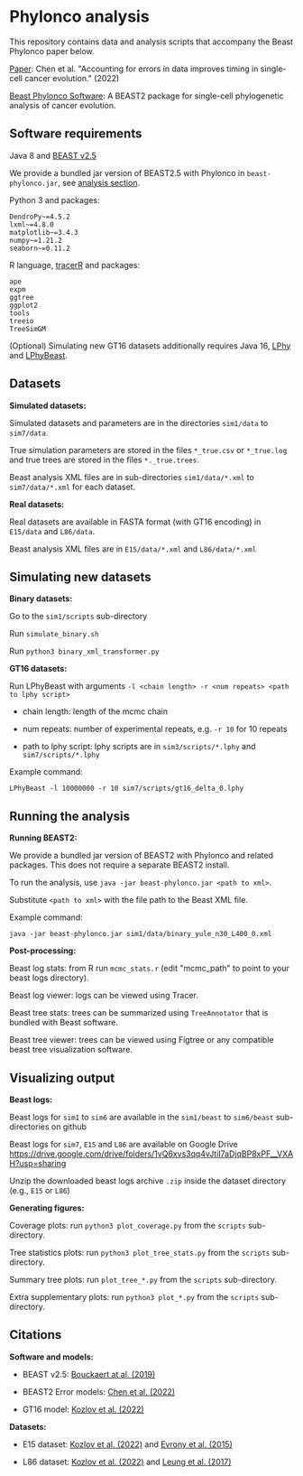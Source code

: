 # Phylonco analysis
This repository contains data and analysis scripts that accompany the Beast Phylonco paper below.

[Paper](https://doi.org/10.1101/2021.03.17.435906): Chen et al. "Accounting for errors in data improves timing in single-cell cancer evolution." (2022)

[Beast Phylonco Software](https://www.github.com/bioDS/beast-phylonco): A BEAST2 package for single-cell phylogenetic analysis of cancer evolution.

## Software requirements
Java 8 and [BEAST v2.5](https://github.com/CompEvol/beast2) 

We provide a bundled jar version of BEAST2.5 with Phylonco in `beast-phylonco.jar`, see [analysis section](https://github.com/bioDS/beast-phylonco-paper#running-the-analysis).

Python 3 and packages: 
```
DendroPy~=4.5.2
lxml~=4.8.0
matplotlib~=3.4.3
numpy~=1.21.2
seaborn~=0.11.2
```

R language, [tracerR](https://github.com/walterxie/TraceR) and packages: 
```
ape
expm
ggtree
ggplot2
tools
treeio
TreeSimGM
```

(Optional) Simulating new GT16 datasets additionally requires Java 16, [LPhy](https://github.com/LinguaPhylo/linguaPhylo) and [LPhyBeast](https://github.com/LinguaPhylo/LPhyBeast). 

## Datasets
**Simulated datasets:**

Simulated datasets and parameters are in the directories `sim1/data` to `sim7/data`. 

True simulation parameters are stored in the files `*_true.csv` or `*_true.log` and true trees are stored in the files `*._true.trees`. 

Beast analysis XML files are in sub-directories `sim1/data/*.xml` to `sim7/data/*.xml` for each dataset.

**Real datasets:**

Real datasets are available in FASTA format (with GT16 encoding) in `E15/data` and `L86/data`.

Beast analysis XML files are in `E15/data/*.xml` and `L86/data/*.xml`

## Simulating new datasets
**Binary datasets:**

Go to the `sim1/scripts` sub-directory

Run `simulate_binary.sh`

Run `python3 binary_xml_transformer.py`

**GT16 datasets:**

Run LPhyBeast with arguments `-l <chain length> -r <num repeats> <path to lphy script>`

* chain length: length of the mcmc chain

* num repeats: number of experimental repeats, e.g. `-r 10` for 10 repeats

* path to lphy script: lphy scripts are in `sim3/scripts/*.lphy` and `sim7/scripts/*.lphy`

Example command:

`LPhyBeast -l 10000000 -r 10 sim7/scripts/gt16_delta_0.lphy`

## Running the analysis
**Running BEAST2:**

We provide a bundled jar version of BEAST2 with Phylonco and related packages. This does not require a separate BEAST2 install.

To run the analysis, use `java -jar beast-phylonco.jar <path to xml>`.

Substitute `<path to xml>` with the file path to the Beast XML file. 

Example command:

`java -jar beast-phylonco.jar sim1/data/binary_yule_n30_L400_0.xml`

**Post-processing:**

Beast log stats: from R run `mcmc_stats.r` (edit "mcmc_path" to point to your beast logs directory).

Beast log viewer: logs can be viewed using Tracer.

Beast tree stats: trees can be summarized using `TreeAnnotator` that is bundled with Beast software.

Beast tree viewer: trees can be viewed using Figtree or any compatible beast tree visualization software.

## Visualizing output 
**Beast logs:**

Beast logs for `sim1` to `sim6` are available in the `sim1/beast` to `sim6/beast` sub-directories on github

Beast logs for `sim7`, `E15` and `L86` are available on Google Drive https://drive.google.com/drive/folders/1vQ6xvs3qq4vJtiI7aDjqBP8xPF__VXAH?usp=sharing

Unzip the downloaded beast logs archive `.zip` inside the dataset directory (e.g., `E15` or `L86`)

**Generating figures:**

Coverage plots: run `python3 plot_coverage.py` from the `scripts` sub-directory.

Tree statistics plots: run `python3 plot_tree_stats.py` from the `scripts` sub-directory.

Summary tree plots: run `plot_tree_*.py` from the `scripts` sub-directory.

Extra supplementary plots: run `python3 plot_*.py` from the `scripts` sub-directory.

## Citations
**Software and models:**

* BEAST v2.5: [Bouckaert at al. (2019)](https://doi.org/10.1371/journal.pcbi.1006650)

* BEAST2 Error models: [Chen et al. (2022)](https://doi.org/10.1101/2021.03.17.435906)

* GT16 model: [Kozlov et al. (2022)](https://doi.org/10.1186/s13059-021-02583-w) 

**Datasets:**

* E15 dataset: [Kozlov et al. (2022)](https://doi.org/10.1186/s13059-021-02583-w) and [Evrony et al. (2015)](https://doi.org/10.1016/j.neuron.2014.12.028)

* L86 dataset: [Kozlov et al. (2022)](https://doi.org/10.1186/s13059-021-02583-w) and [Leung et al. (2017)](http://www.genome.org/cgi/doi/10.1101/gr.209973.116.)
